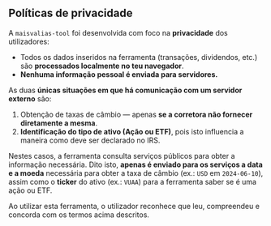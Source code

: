 ## Políticas de privacidade

A `maisvalias-tool` foi desenvolvida com foco na **privacidade** dos utilizadores:
- Todos os dados inseridos na ferramenta (transações, dividendos, etc.) são **processados localmente no teu navegador**.
- **Nenhuma informação pessoal é enviada para servidores.**

As duas **únicas situações em que há comunicação com um servidor externo** são:

1. Obtenção de taxas de câmbio — apenas **se a corretora não fornecer diretamente a mesma**.
2. **Identificação do tipo de ativo (Ação ou ETF)**, pois isto influencia a maneira como deve ser declarado no IRS.

Nestes casos, a ferramenta consulta serviços públicos para obter a informação necessária.
Dito isto, **apenas é enviado para os serviços a data e a moeda** necessária para obter a taxa de câmbio (ex.: `USD` em `2024-06-10`), assim como o **ticker** do ativo (ex.: `VUAA`) para a ferramenta saber se é uma ação ou ETF.

Ao utilizar esta ferramenta, o utilizador reconhece que leu, compreendeu e concorda com os termos acima descritos.